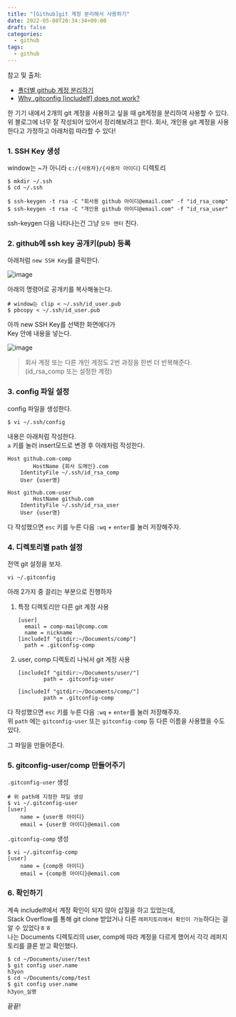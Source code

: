 ```yaml
---
title: "[Github]git 계정 분리해서 사용하기"
date: 2022-05-08T20:34:34+09:00
draft: false
categories:
  - github
tags:
  - github
---
```


참고 및 출처: 
- [폴더별 github 계정 분리하기](https://velog.io/@bambi-bam/%ED%8F%B4%EB%8D%94%EB%B3%84-github-%EA%B3%84%EC%A0%95-%EB%B6%84%EB%A6%AC%ED%95%98%EA%B8%B0)
- [Why .gitconfig [includeIf] does not work?](https://stackoverflow.com/questions/64843104/why-gitconfig-includeif-does-not-work)

한 기기 내에서 2개의 git 계정을 사용하고 싶을 때 git계정을 분리하여 사용할 수 있다.  
위 블로그에 너무 잘 작성되어 있어서 정리해보려고 한다.
회사, 개인용 git 계정을 사용한다고 가정하고 아래처럼 따라할 수 있다!

### 1. SSH Key 생성

window는 ~가 아니라 `c:/{사용자}/{사용자 아이디}` 디렉토리

```
$ mkdir ~/.ssh
$ cd ~/.ssh

$ ssh-keygen -t rsa -C "회사용 github 아이디@email.com" -f "id_rsa_comp"
$ ssh-keygen -t rsa -C "개인용 github 아이디@email.com" -f "id_rsa_user"
```

ssh-keygen 다음 나타나는건 그냥 `모두 엔터` 친다.

### 2. github에 ssh key 공개키(pub) 등록

아래처럼 `new SSH Key`를 클릭한다.

![image](https://user-images.githubusercontent.com/46602874/167294747-4109ee0c-25e4-46e4-b797-ea8557e590dd.png)

아래의 명령어로 공개키를 복사해놓는다.

```
# window는 clip < ~/.ssh/id_user.pub
$ pbcopy < ~/.ssh/id_user.pub
```

아까 new SSH Key를 선택한 화면에다가  
Key 안에 내용을 넣는다.

![image](https://user-images.githubusercontent.com/46602874/167294900-39bc5540-5d8b-4842-94b0-8f63159e4b75.png)

> 회사 계정 또는 다른 개인 계정도 2번 과정을 한번 더 반복해준다. (id_rsa_comp 또는 설정한 계정)

### 3. config 파일 설정

config 파일을 생성한다.

```
$ vi ~/.ssh/config
```

내용은 아래처럼 작성한다.  
`a` 키를 눌러 insert모드로 변경 후 아래처럼 작성한다.

```
Host github.com-comp
        HostName {회사 도메인}.com
    IdentityFile ~/.ssh/id_rsa_comp
    User {user명}

Host github.com-user
        HostName github.com
    IdentityFile ~/.ssh/id_rsa_user
    User {user명}
```

다 작성했으면 `esc` 키를 누른 다음 `:wq` + `enter`를 눌러 저장해주자.

### 4. 디렉토리별 path 설정

전역 git 설정을 보자.

```
vi ~/.gitconfig
```

아래 2가지 중 끌리는 부분으로 진행하자

1. 특정 디렉토리만 다른 git 계정 사용
    ```
    [user]
      email = comp-mail@comp.com
      name = nickname
    [includeIf "gitdir:~/Documents/comp"]
      path = .gitconfig-comp
    ```

2. user, comp 디렉토리 나눠서 git 계정 사용
    ```
    [includeIf "gitdir:~/Documents/user/"]
            path = .gitconfig-user

    [includeIf "gitdir:~/Documents/comp/"]
            path = .gitconfig-comp
    ```


다 작성했으면 `esc` 키를 누른 다음 `:wq` + `enter`를 눌러 저장해주자.  
위 `path` 에는 `gitconfig-user` 또는 `gitconfig-comp` 등 다른 이름을 사용했을 수도 있다.

그 파일을 만들어준다.

### 5. gitconfig-user/comp 만들어주기

`.gitconfig-user` 생성
```
# 위 path에 지정한 파일 생성 
$ vi ~/.gitconfig-user
[user]
    name = {user용 아이디}
    email = {user용 아이디}@email.com
```

`.gitconfig-comp` 생성

```
$ vi ~/.gitconfig-comp
[user]
    name = {comp용 아이디}
    email = {comp용 아이디}@email.com
```

### 6. 확인하기

계속 includeIf에서 계정 확인이 되지 않아 삽질을 하고 있었는데,  
Stack Overflow를 통해 git clone 받았거나 다른 `레퍼지토리에서 확인이 가능`하다는 걸 알 수 있었다ㅎㅎ  
나는 Documents 디렉토리의 user, comp에 따라 계정을 다르게 했어서 각각 레퍼지토리를 클론 받고 확인했다.

```
$ cd ~/Documents/user/test
$ git config user.name
h3yon
$ cd ~/Documents/comp/test
$ git config user.name
h3yon_실명
```

끝끝!